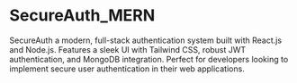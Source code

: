 # SecureAuth_MERN
 SecureAuth a modern, full-stack authentication system built with React.js and Node.js. Features a sleek UI with Tailwind CSS, robust JWT authentication, and MongoDB integration. Perfect for developers looking to implement secure user authentication in their web applications.
